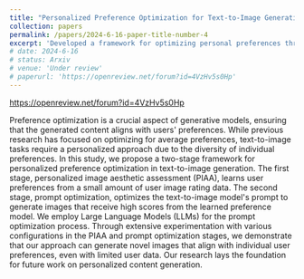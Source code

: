 ```yaml
---
title: "Personalized Preference Optimization for Text-to-Image Generation using Large Language Models"
collection: papers
permalink: /papers/2024-6-16-paper-title-number-4
excerpt: 'Developed a framework for optimizing personal preferences through in-context learning, utilizing the PIAA method, introducing multi-prompt optimization, integrating comprehensive feedback, and demonstrating training-free, real-world applications.'
# date: 2024-6-16
# status: Arxiv
# venue: 'Under review'
# paperurl: 'https://openreview.net/forum?id=4VzHv5s0Hp'
---
```


https://openreview.net/forum?id=4VzHv5s0Hp

Preference optimization is a crucial aspect of generative models, ensuring that the generated content aligns with users' preferences. While previous research has focused on optimizing for average preferences, text-to-image tasks require a personalized approach due to the diversity of individual preferences. In this study, we propose a two-stage framework for personalized preference optimization in text-to-image generation. The first stage, personalized image aesthetic assessment (PIAA), learns user preferences from a small amount of user image rating data. The second stage, prompt optimization, optimizes the text-to-image model's prompt to generate images that receive high scores from the learned preference model. We employ Large Language Models (LLMs) for the prompt optimization process. Through extensive experimentation with various configurations in the PIAA and prompt optimization stages, we demonstrate that our approach can generate novel images that align with individual user preferences, even with limited user data. Our research lays the foundation for future work on personalized content generation.